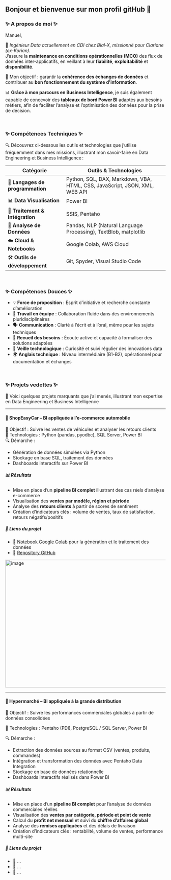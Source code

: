 ## Bonjour et bienvenue sur mon profil gitHub 👋 

### ✨ A propos de moi ✨

Manuel,

🎯 *Ingénieur Data actuellement en CDI chez Bial-X, missionné pour Clariane (ex-Korian)*.  
J’assure la **maintenance en conditions opérationnelles (MCO)** des flux de données inter-applicatifs, en veillant à leur **fiabilité**, **exploitabilité** et **disponibilité**.  

📡 Mon objectif : garantir la **cohérence des échanges de données** et contribuer au **bon fonctionnement du système d'information**.

📊 **Grâce à mon parcours en Business Intelligence**, je suis également capable de concevoir des **tableaux de bord Power BI** adaptés aux besoins métiers, afin de faciliter l’analyse et l’optimisation des données pour la prise de décision.

<br>

### ✨ Compétences Techniques ✨

🔍 Découvrez ci-dessous les outils et technologies que j’utilise fréquemment dans mes missions, illustrant mon savoir-faire en Data Engineering et Business Intelligence :

| **Catégorie**                        | **Outils & Technologies**                                                                 |
|-------------------------------------|------------------------------------------------------------------------------------------|
| 🧠 **Langages de programmation**     | Python, SQL, DAX, Markdown, VBA, HTML, CSS, JavaScript, JSON, XML, WEB API               |
| 📊 **Data Visualisation**            | Power BI                                                                                 |
| 🔄 **Traitement & Intégration**      | SSIS, Pentaho                                                                            |
| 🔬 **Analyse de Données**            | Pandas, NLP (Natural Language Processing), TextBlob, matplotlib                          |
| ☁️ **Cloud & Notebooks**             | Google Colab, AWS Cloud                                                                  |
| 🛠️ **Outils de développement**       | Git, Spyder, Visual Studio Code                                                          |

<br>

### ✨ Compétences Douces ✨

- 💡 **Force de proposition** : Esprit d’initiative et recherche constante d’amélioration
- 🤝 **Travail en équipe** : Collaboration fluide dans des environnements pluridisciplinaires
- 🗣️ **Communication** : Clarté à l’écrit et à l’oral, même pour les sujets techniques
- 🎯 **Recueil des besoins** : Écoute active et capacité à formaliser des solutions adaptées
- 🧠 **Veille technologique** : Curiosité et suivi régulier des innovations data
- 🌍 **Anglais technique** : Niveau intermédiaire (B1-B2), opérationnel pour documentation et échanges

<br>

### ✨ Projets vedettes ✨  
🚀 Voici quelques projets marquants que j’ai menés, illustrant mon expertise en Data Engineering et Business Intelligence

---

#### 🚗 ShopEasyCar – BI appliquée à l’e-commerce automobile  
📌 Objectif : Suivre les ventes de véhicules et analyser les retours clients  
🧰 Technologies : Python (pandas, pyodbc), SQL Server, Power BI  
🔍 Démarche :  
- Génération de données simulées via Python  
- Stockage en base SQL, traitement des données  
- Dashboards interactifs sur Power BI  

##### 📊 Résultats
- Mise en place d’un **pipeline BI complet** illustrant des cas réels d’analyse e-commerce
- Visualisation des **ventes par modèle, région et période**
- Analyse des **retours clients** à partir de scores de sentiment
- Création d’indicateurs clés : volume de ventes, taux de satisfaction, retours négatifs/positifs

##### 📁 Liens du projet
- 🔗 [Notebook Google Colab](https://colab.research.google.com/drive/1bSuQ5AiLBMvkWCI8tDSfjkgD5rtCqo1t?usp=sharing) pour la génération et le traitement des données
- 🔗 [Repository GitHub](https://github.com/Manu-RMT/ShopEasyCar_Power_BI_-_Python) 


 <img width="650" height="400" alt="image" src="https://github.com/user-attachments/assets/77c0af58-8c89-4e3b-beaa-19ef66412934" />

---

#### 🛒 Hypermarché – BI appliquée à la grande distribution

📌 Objectif : Suivre les performances commerciales globales à partir de données consolidées

🧰 Technologies : Pentaho (PDI), PostgreSQL / SQL Server, Power BI

🔍 Démarche :
- Extraction des données sources au format CSV (ventes, produits, commandes)
- Intégration et transformation des données avec Pentaho Data Integration
- Stockage en base de données relationnelle
- Dashboards interactifs réalisés dans Power BI

##### 📊 Résultats
- Mise en place d’un **pipeline BI complet** pour l’analyse de données commerciales réelles
- Visualisation des **ventes par catégorie, période et point de vente**
- Calcul du **profit net mensuel** et suivi du **chiffre d’affaires global**
- Analyse des **remises appliquées** et des délais de livraison
- Création d’indicateurs clés : rentabilité, volume de ventes, performance multi-site

##### 📁 Liens du projet
- 🔗 ...
- 🔗 ... 
- 🔗 ...

<!--
**Manu-RMT/Manu-RMT** is a ✨ _special_ ✨ repository because its `README.md` (this file) appears on your GitHub profile.

Here are some ideas to get you started:

- 🔭 I’m currently working on ...
- 🌱 I’m currently learning ...
- 👯 I’m looking to collaborate on ...
- 🤔 I’m looking for help with ...
- 💬 Ask me about ...
- 📫 How to reach me: ...
- 😄 Pronouns: ...
- ⚡ Fun fact: ...
-->

<!--

### ✨ Compétences Douces ✨

💡 **Force de proposition**  
- Capacité à suggérer des solutions pertinentes et innovantes, avec une vision orientée amélioration continue.

🤝 **Travail en équipe**  
- Collaboration active au sein de projets pluridisciplinaires, avec un sens fort du collectif et de la coordination.

🗣️ **Communication claire et efficace**  
- À l'aise à l'écrit comme à l'oral pour transmettre des informations techniques ou fonctionnelles de manière compréhensible.

🎯 **Recueil des besoins métiers**  
- Écoute active et analyse des attentes des utilisateurs pour transformer les besoins fonctionnels en solutions data adaptées.

🧠 **Veille technologique continue**  
- Curieux et proactif, je reste à jour sur les nouvelles tendances et outils liés à la data et à l’ingénierie informatique.

🌍 **Compétence linguistique en anglais**  
- Niveau intermédiaire (B1-B2), suffisant pour lire de la documentation technique, échanger lors de réunions ou rédiger des contenus simples.
!-->
